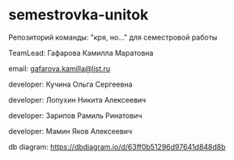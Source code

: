 # semestrovka-unitok

Репозиторий команды: "кря, но..." для семестровой работы

TeamLead: Гафарова Камилла Маратовна

email: gafarova.kamilla@list.ru

developer: Кучина Ольга Сергеевна

developer: Лопухин Никита Алексеевич

developer: Зарипов Рамиль Ринатович

developer: Мамин Яков Алексеевич

db diagram: https://dbdiagram.io/d/63ff0b51296d97641d848d8b
